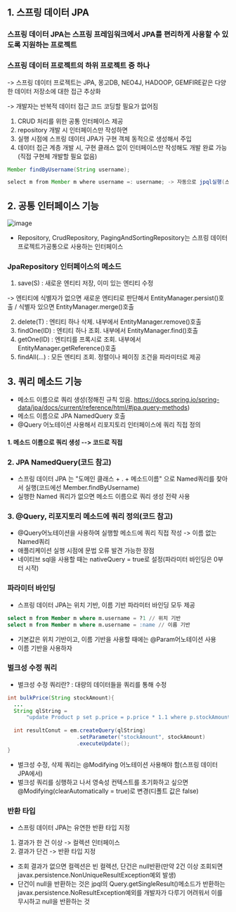## 1. 스프링 데이터 JPA
### 스프링 데이터 JPA는 스프링 프레임워크에서 JPA를 편리하게 사용할 수 있도록 지원하는 프로젝트
### 스프링 데이터 프로젝트의 하위 프로젝트 중 하나
-> 스프링 데이터 프로젝트는 JPA, 몽고DB, NEO4J, HADOOP, GEMFIRE같은 다양한 데이터 저장소에 대한 접근 추상화

-> 개발자는 반복적 데이터 접근 코드 코딩할 필요가 없어짐

1. CRUD 처리를 위한 공통 인터페이스 제공
2. repository 개발 시 인터페이스만 작성하면 
3. 실행 시점에 스프링 데이터 JPA가 구현 객체 동적으로 생성해서 주입
4. 데이터 접근 계층 개발 시, 구현 클래스 없이 인터페이스만 작성해도 개발 완료 가능(직접 구현체 개발할 필요 없음)

```java
Member findByUsername(String username);

select m from Member m where username =: username; -> 자동으로 jpql실행(스프링 데이터 JPA가)
```

## 2. 공통 인터페이스 기능
![image](https://user-images.githubusercontent.com/68958749/181491432-82f6c2a6-34fb-4503-8dc8-4718dce80b31.png)

* Repository, CrudRepository, PagingAndSortingRepository는 스프링 데이터 프로젝트가공통으로 사용하는 인터페이스

### JpaRepository 인터페이스의 메소드
1. save(S) : 새로운 엔티티 저장, 이미 있는 엔티티 수정

-> 엔티티에 식별자가 없으면 새로운 엔티티로 판단해서 EntityManager.persist()호출 / 식별자 있으면 EntityManager.merge()호출 


2. delete(T) : 엔티티 하나 삭제. 내부에서 EntityManager.remove()호출
3. findOne(ID) : 엔티티 하나 조회. 내부에서 EntityManager.find()호출
4. getOne(ID) : 엔티티를 프록시로 조회. 내부에서 EntityManager.getReference()호출
5. findAll(...) : 모든 엔티티 조회. 정렬이나 페이징 조건을 파라미터로 제공 

## 3. 쿼리 메소드 기능
* 메소드 이름으로 쿼리 생성(정해진 규칙 있음. https://docs.spring.io/spring-data/jpa/docs/current/reference/html/#jpa.query-methods)
* 메소드 이름으로 JPA NamedQuery 호출
* @Query 어노테이션 사용해서 리포지토리 인터페이스에 쿼리 직접 정의

#### 1. 메소드 이름으로 쿼리 생성 --> 코드로 직접
### 2. JPA NamedQuery(코드 참고)
* 스프링 데이터 JPA 는 "도메인 클래스 + . + 메소드이름" 으로 Named쿼리를 찾아서 실행(코드에선 Member.findByUsername)
* 실행한 Named 쿼리가 없으면 메소드 이름으로 쿼리 생성 전략 사용
### 3. @Query, 리포지토리 메소드에 쿼리 정의(코드 참고)
* @Query어노테이션을 사용하여 실행할 메소드에 쿼리 직접 작성 -> 이름 없는 Named쿼리
* 애플리케이션 실행 시점에 문법 오류 발견 가능한 장점
* 네이티브 sql을 사용할 때는 nativeQuery = true로 설정(파라미터 바인딩은 0부터 시작)

### 파라미터 바인딩
* 스프링 데이터 JPA는 위치 기반, 이름 기반 파라미터 바인딩 모두 제공
```sql
select m from Member m where m.username = ?1 // 위치 기반
select m from Member m where m.username = :name // 이름 기반
```
* 기본값은 위치 기반이고, 이름 기반을 사용할 때에는 @Param어노테이션 사용
* 이름 기반을 사용하자

### 벌크성 수정 쿼리
* 벌크성 수정 쿼리란? : 대량의 데이터들을 쿼리를 통해 수정

```java
int bulkPrice(String stockAmount){
  ...
  String qlString =
      "update Product p set p.price = p.price * 1.1 where p.stockAmount < :stockAmount";
  
  int resultConut = em.createQuery(qlString)
                      .setParameter("stockAmount", stockAmount)
                      .executeUpdate();
}
```
* 벌크성 수정, 삭제 쿼리는 @Modifying 어노테이션 사용해야 함(스프링 데이터 JPA에서)
* 벌크성 쿼리를 싱행하고 나서 영속성 컨텍스트를 초기화하고 싶으면 @Modifying(clearAutomatically = true)로 변경(디폴트 값은 false)

### 반환 타입
* 스프링 데이터 JPA는 유연한 반환 타입 지정
1. 결과가 한 건 이상 -> 컬렉션 인터페이스
2. 결과가 단건 -> 반환 타입 지정

* 조회 결과가 없으면 컬렉션은 빈 컬렉션, 단건은 null반환(만약 2건 이상 조회되면 javax.persistence.NonUniqueResultException예외 발생)
* 단건이 null을 반환하는 것은 jpql의 Query.getSingleResult()메소드가 반환하는 javax.persistence.NoResultException예외를 개발자가 다루기 어려워서 이를 무시하고 null을 반환하는 것
